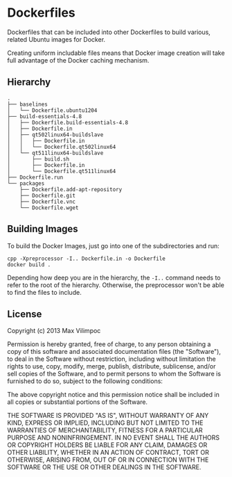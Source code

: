 Dockerfiles
===========

Dockerfiles that can be included into other Dockerfiles to 
build various, related Ubuntu images for Docker.

Creating uniform includable files means that Docker image creation
will take full advantage of the Docker caching mechanism.

Hierarchy
---------

    .
    ├── baselines
    │   └── Dockerfile.ubuntu1204
    ├── build-essentials-4.8
    │   ├── Dockerfile.build-essentials-4.8
    │   ├── Dockerfile.in
    │   ├── qt502linux64-buildslave
    │   │   ├── Dockerfile.in
    │   │   └── Dockerfile.qt502linux64
    │   └── qt511linux64-buildslave
    │       ├── build.sh
    │       ├── Dockerfile.in
    │       └── Dockerfile.qt511linux64
    ├── Dockerfile.run
    └── packages
        ├── Dockerfile.add-apt-repository
        ├── Dockerfile.git
        ├── Dockerfile.vnc
        └── Dockerfile.wget


Building Images
---------------

To build the Docker Images, just go into one of the subdirectories
and run:

    cpp -Xpreprocessor -I.. Dockerfile.in -o Dockerfile
    docker build .

Depending how deep you are in the hierarchy, the `-I..` command
needs to refer to the root of the hierarchy. Otherwise, the preprocessor
won't be able to find the files to include.


License
-------

Copyright (c) 2013 Max Vilimpoc
    
Permission is hereby granted, free of charge, to any person obtaining a copy of this software and associated documentation files (the "Software"), to deal in the Software without restriction, including without limitation the rights to use, copy, modify, merge, publish, distribute, sublicense, and/or sell copies of the Software, and to permit persons to whom the Software is furnished to do so, subject to the following conditions:
    
The above copyright notice and this permission notice shall be included in all copies or substantial portions of the Software.
    
THE SOFTWARE IS PROVIDED "AS IS", WITHOUT WARRANTY OF ANY KIND, EXPRESS OR IMPLIED, INCLUDING BUT NOT LIMITED TO THE WARRANTIES OF MERCHANTABILITY, FITNESS FOR A PARTICULAR PURPOSE AND NONINFRINGEMENT. IN NO EVENT SHALL THE AUTHORS OR COPYRIGHT HOLDERS BE LIABLE FOR ANY CLAIM, DAMAGES OR OTHER LIABILITY, WHETHER IN AN ACTION OF CONTRACT, TORT OR OTHERWISE, ARISING FROM, OUT OF OR IN CONNECTION WITH THE SOFTWARE OR THE USE OR OTHER DEALINGS IN THE SOFTWARE.

